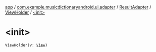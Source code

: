 [app](../../../index.md) / [com.example.musicdictionaryandroid.ui.adapter](../../index.md) / [ResultAdapter](../index.md) / [ViewHolder](index.md) / [&lt;init&gt;](./-init-.md)

# &lt;init&gt;

`ViewHolder(v: `[`View`](https://developer.android.com/reference/android/view/View.html)`)`